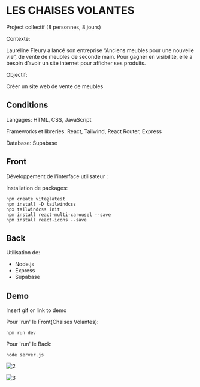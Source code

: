 # LES CHAISES VOLANTES

Project collectif (8 personnes, 8 jours)

Contexte: 

Lauréline Fleury a lancé son entreprise “Anciens meubles pour une nouvelle vie”, de vente de meubles de seconde main. Pour gagner en visibilité, elle a besoin d’avoir un site internet pour afficher ses produits. 

Objectif:

Créer un site web de vente de meubles



## Conditions

Langages: HTML, CSS, JavaScript

Frameworks et libreries: React, Tailwind, React Router, Express

Database: Supabase


## Front

Développement de l'interface utilisateur : 

Installation de packages:

    npm create vite@latest
    npm install -D tailwindcss
    npx tailwindcss init 
    npm install react-multi-carousel --save
    npm install react-icons --save

## Back

Utilisation de:
- Node.js
- Express
- Supabase 
## Demo

Insert gif or link to demo

Pour 'run' le Front(Chaises Volantes):

    npm run dev

Pour 'run' le Back:

    node server.js

![2](https://github.com/StevanyF/plateforme_vente_de_meubles_leschaisesvolantes/assets/146748030/6b9b1adc-42c5-4786-9292-cada3b3c258b)

![3](https://github.com/StevanyF/plateforme_vente_de_meubles_leschaisesvolantes/assets/146748030/e7378677-60fc-476d-b5c2-a16510203cce)





